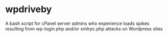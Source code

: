 # wpdriveby
A bash script for cPanel server admins who experience loads spikes resulting from wp-login.php and/or xmlrpc.php attacks on Wordpress sites
